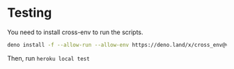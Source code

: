 # Testing

You need to install cross-env to run the scripts.

```bash
deno install -f --allow-run --allow-env https://deno.land/x/cross_env@v0.4.0/cross-env.ts
```

Then, run `heroku local test`
